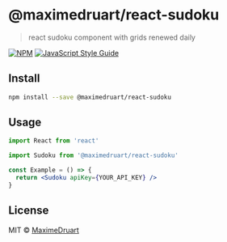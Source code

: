 # @maximedruart/react-sudoku

> react sudoku component with grids renewed daily

[![NPM](https://img.shields.io/npm/v/@maximedruart/react-sudoku.svg)](https://www.npmjs.com/package/@maximedruart/react-sudoku) [![JavaScript Style Guide](https://img.shields.io/badge/code_style-standard-brightgreen.svg)](https://standardjs.com)

## Install

```bash
npm install --save @maximedruart/react-sudoku
```

## Usage

```jsx
import React from 'react'

import Sudoku from '@maximedruart/react-sudoku'

const Example = () => {
  return <Sudoku apiKey={YOUR_API_KEY} />
}
```

## License

MIT © [MaximeDruart](https://github.com/MaximeDruart)

